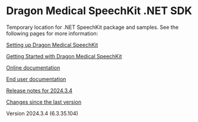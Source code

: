 # Dragon Medical SpeechKit .NET SDK
Temporary location for .NET SpeechKit package and samples.
See the following pages for more information:

[Setting up Dragon Medical SpeechKit](https://review.learn.microsoft.com/en-us/industry/healthcare/speechkit/net-sdk/setup?branch=main)

[Getting Started with Dragon Medical SpeechKit](https://review.learn.microsoft.com/en-us/industry/healthcare/speechkit/concepts/getting-started?branch=main)

[Online documentation](https://review.learn.microsoft.com/en-us/industry/healthcare/speechkit/net-sdk/?branch=main)

[End user documentation](https://review.learn.microsoft.com/en-us/industry/healthcare/speechkit/enduser/end-user-help?branch=main)

[Release notes for 2024.3.4](https://review.learn.microsoft.com/en-us/industry/healthcare/speechkit/release-notes/net-2024.3.4?branch=main)

[Changes since the last version](https://review.learn.microsoft.com/en-us/industry/healthcare/speechkit/release-notes/net-2024.3.4?branch=main#solved-in-version-202434-63-r4)

Version 2024.3.4 (6.3.35.104)